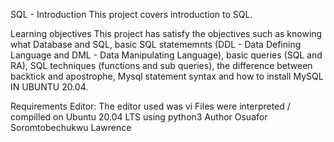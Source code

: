 SQL - Introduction
This project covers introduction to SQL.

Learning objectives
This project has satisfy the objectives such as knowing what Database and SQL, basic SQL statememnts (DDL - Data Defining Language and DML - Data Manipulating Language), basic queries (SQL and RA), SQL techniques (functions and sub queries), the difference between backtick and apostrophe, Mysql statement syntax and how to install MySQL IN UBUNTU 20.04.

Requirements
Editor: The editor used was vi
Files were interpreted / compilled on Ubuntu 20.04 LTS using python3
Author
Osuafor Soromtobechukwu Lawrence
